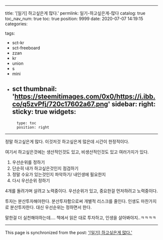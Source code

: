 
---
title: '[일기] 하고싶은게 많다.'
permlink: 일기-하고싶은게-많다
catalog: true
toc_nav_num: true
toc: true
position: 9999
date: 2020-07-07 14:19:15
categories:

tags:
- sct-kr
- sct-freeboard
- zzan
- kr
- union
- s
- mini
- sct
thumbnail: 'https://steemitimages.com/0x0/https://i.ibb.co/q5zvPfj/720c17602a67.png'
sidebar:
    right:
        sticky: true
widgets:
    -
        type: toc
        position: right
---


정말 하고싶은게 많다.
이것저것 하고싶은게 많은데
시간이 한정적이다.

여기서 하고싶은것에는 
생산적인것도 있고, 
비생산적인것도 있고
여러가지가 있다.




1. 우선순위를 정하기
2. 단순히 내가 하고싶은것인지 점검하기
3. 정말 수요가 있는것인지 파악하기/ 내인생에 필요한지
4. 다시 우선순위 정하기

4개를 돌려가며 살려고 노력중이다.
우선순위가 있고, 
중요한걸 먼저하려고 노력중이다.

투자는 분산투자해야한다. 
분산투자함으로써 개별적 리스크를 줄인다.
인생도 마찬가지로 분산투자한다. 
대신 우선순위는 정하면서 한다.

말한걸 더 실천해야하는데....
책에서 읽은 대로 투자하고, 인생을 살아봐야지..ㅋㅋㅋㅋ

- - -

This page is synchronized from the post: ['[일기] 하고싶은게 많다.'](https://steempeak.com/@jacobyu/3y9irm)
